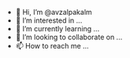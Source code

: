 - 👋 Hi, I’m @avzalpakalm
- 👀 I’m interested in ...
- 🌱 I’m currently learning ...
- 💞️ I’m looking to collaborate on ...
- 📫 How to reach me ...

<!---
avzalpakalm/avzalpakalm is a ✨ special ✨ repository because its `README.md` (this file) appears on your GitHub profile.
You can click the Preview link to take a look at your changes.
--->

